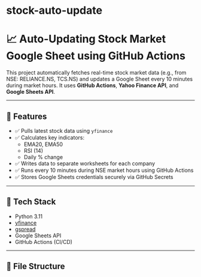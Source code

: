 # stock-auto-update
# 📈 Auto-Updating Stock Market Google Sheet using GitHub Actions

This project automatically fetches real-time stock market data (e.g., from NSE: RELIANCE.NS, TCS.NS) and updates a Google Sheet every 10 minutes during market hours. It uses **GitHub Actions**, **Yahoo Finance API**, and **Google Sheets API**.

---

## 🚀 Features

- ✅ Pulls latest stock data using `yfinance`
- ✅ Calculates key indicators:
  - EMA20, EMA50
  - RSI (14)
  - Daily % change
- ✅ Writes data to separate worksheets for each company
- ✅ Runs every 10 minutes during NSE market hours using GitHub Actions
- ✅ Stores Google Sheets credentials securely via GitHub Secrets

---

## 🔧 Tech Stack

- Python 3.11
- [yfinance](https://pypi.org/project/yfinance/)
- [gspread](https://pypi.org/project/gspread/)
- Google Sheets API
- GitHub Actions (CI/CD)

---

## 📁 File Structure

